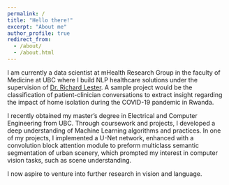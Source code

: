 ```yaml
---
permalink: /
title: "Hello there!"
excerpt: "About me"
author_profile: true
redirect_from: 
  - /about/
  - /about.html
---
```


I am currently a data scientist at mHealth Research Group in the faculty of Medicine at UBC where I build NLP healthcare solutions under the supervision of [Dr. Richard Lester](https://datascienceandhealth.ubc.ca/people/rich-lester). A sample project would be the classification of patient-clinician conversations to extract insight regarding the impact of home isolation during the COVID-19 pandemic in Rwanda. 

I recently obtained my master’s degree in Electrical and Computer Engineering from UBC. Through coursework and projects, I developed a deep understanding of Machine Learning algorithms and practices. In one of my projects, I implemented a U-Net network, enhanced with a convolution block attention module to preform multiclass semantic segmentation of urban scenery, which prompted my interest in computer vision tasks, such as scene understanding. 

I now aspire to venture into further research in vision and language. 

